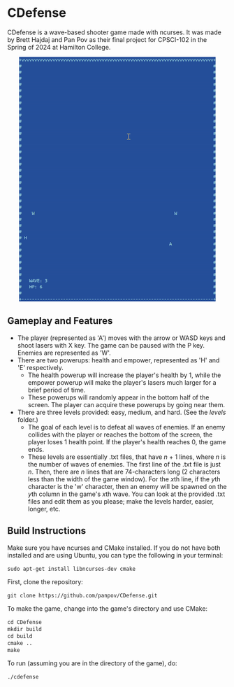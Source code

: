 # CDefense
CDefense is a wave-based shooter game made with ncurses. It was made by Brett Hajdaj and Pan Pov as their final project for CPSCI-102 in the Spring of 2024 at Hamilton College.

<p align="center">
  <img src="https://github.com/panpov/CDefense/blob/main/gameplay.gif" width="450" alt="game preview">
</p>

## Gameplay and Features
- The player (represented as 'A') moves with the arrow or WASD keys and shoot lasers with X key. The game can be paused with the P key. Enemies are represented as 'W'.
- There are two powerups: health and empower, represented as 'H' and 'E' respectively.
  - The health powerup will increase the player's health by 1, while the empower powerup will make the player's lasers much larger for a brief period of time.
  - These powerups will randomly appear in the bottom half of the screen. The player can acquire these powerups by going near them.
- There are three levels provided: easy, medium, and hard. (See the *levels* folder.)
  - The goal of each level is to defeat all waves of enemies. If an enemy collides with the player or reaches the bottom of the screen, the player loses 1 health point. If the player's health reaches 0, the game ends.
  - These levels are essentially .txt files, that have *n* + 1 lines, where *n* is the number of waves of enemies. The first line of the .txt file is just *n*. Then, there are *n* lines that are 74-characters long (2 characters less than the width of the game window). For the *x*th line, if the *y*th character is the 'w' character, then an enemy will be spawned on the *y*th column in the game's *x*th wave. You can look at the provided .txt files and edit them as you please; make the levels harder, easier, longer, etc.
 
## Build Instructions
Make sure you have ncurses and CMake installed. If you do not have both installed and are using Ubuntu, you can type the following in your terminal:
```
sudo apt-get install libncurses-dev cmake
```
First, clone the repository:
```
git clone https://github.com/panpov/CDefense.git
```
To make the game, change into the game's directory and use CMake:
```
cd CDefense
mkdir build
cd build
cmake ..
make
```
To run (assuming you are in the directory of the game), do:
```
./cdefense
```

